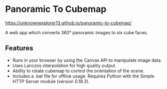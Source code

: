 # Panoramic To Cubemap

https://unknownexplorer13.github.io/panoramic-to-cubemap/

A web app which converts 360° panoramic images to six cube faces.

## Features
* Runs in your browser by using the Canvas API to manipulate image data.
* Uses Lanczos interpolation for high quality output.
* Ability to rotate cubemap to control the orientation of the scene.
* Includes a .bat file for offline usage. Requires Python with the Simple HTTP Server module (version 0.18.3).
